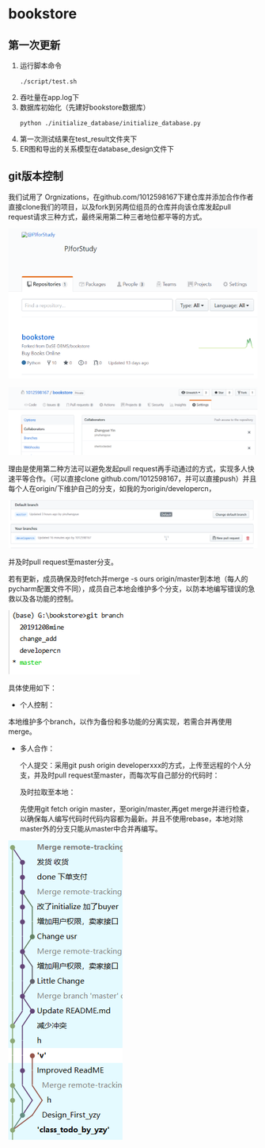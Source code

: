 # bookstore
## 第一次更新
1. 运行脚本命令
   ```
   ./script/test.sh
   ```
2. 吞吐量在app.log下
3. 数据库初始化（先建好bookstore数据库）
   ```
   python ./initialize_database/initialize_database.py
   ```
4. 第一次测试结果在test_result文件夹下
5. ER图和导出的关系模型在database_design文件下

## git版本控制
我们试用了 Orgnizations，在github.com/1012598167下建仓库并添加合作作者直接clone我们的项目，以及fork到另两位组员的仓库并向该仓库发起pull request请求三种方式，最终采用第二种三者地位都平等的方式。

![image-20191214224431689](README.assets/image-20191214224431689.png)

![image-20191214224628115](README.assets/image-20191214224628115.png)

理由是使用第二种方法可以避免发起pull request再手动通过的方式，实现多人快速平等合作。（可以直接clone github.com/1012598167，并可以直接push）并且每个人在origin/下维护自己的分支，如我的为origin/developercn，

![image-20191215123707874](README.assets/image-20191215123707874.png)

并及时pull request至master分支。

若有更新，成员确保及时fetch并merge -s ours origin/master到本地（每人的pycharm配置文件不同），成员自己本地会维护多个分支，以防本地编写错误的急救以及各功能的控制。

![image-20191214225745199](README.assets/image-20191214225745199.png)

具体使用如下：

- 个人控制：

本地维护多个branch，以作为备份和多功能的分离实现，若需合并再使用merge。

- 多人合作：

  个人提交：采用git push origin developerxxx的方式，上传至远程的个人分支，并及时pull request至master，而每次写自己部分的代码时：

  及时拉取至本地：

  先使用git fetch origin master，至origin/master,再get merge并进行检查，以确保每人编写代码时代码内容都为最新。并且不使用rebase，本地对除master外的分支只能从master中合并再编写。

![image-20191214231256923](README.assets/image-20191214231256923.png)

